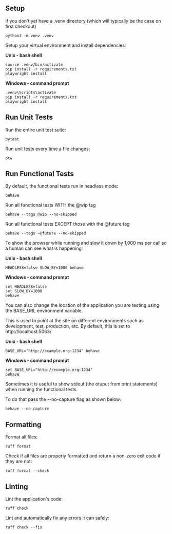 ## Setup

If you don't yet have a .venv directory (which will typically be the case on first checkout)

```shell
python3 -m venv .venv
```

Setup your virtual environment and install dependencies:

**Unix - bash shell**

```shell
source .venv/bin/activate
pip install -r requirements.txt
playwright install
```

**Windows - command prompt**

```shell
.venv\Scripts\activate
pip install -r requirements.txt
playwright install
```


## Run Unit Tests

Run the entire unit test suite:

```shell
pytest
```

Run unit tests every time a file changes:

```shell
ptw
```

## Run Functional Tests

By default, the functional tests run in headless mode:

```shell
behave
```

Run all functional tests WITH the @wip tag

```shell
behave --tags @wip --no-skipped
```

Run all functional tests EXCEPT those with the @future tag

```shell
behave --tags ~@future --no-skipped
```

To show the browser while running and slow it down by 1,000 ms per call so a human can see what is happening:

**Unix - bash shell**

```shell
HEADLESS=false SLOW_BY=1000 behave
```

**Windows - command prompt**

```shell
set HEADLESS=false 
set SLOW_BY=1000 
behave
```


You can also change the location of the application you are testing using the BASE_URL environment variable.

This is used to point at the site on different environments such as development, test, production, etc. By default, this
is set to http://localhost:5063/

**Unix - bash shell**

```shell
BASE_URL="http://example.org:1234" behave
```

**Windows - command prompt**

```shell
set BASE_URL="http://example.org:1234"
behave
```

Sometimes it is useful to show stdout (the otuput from print statements) when running the functional tests.

To do that pass the --no-capture flag as shown below:

```shell
behave --no-capture
```

## Formatting

Format all files:

```shell
ruff format
```

Check if all files are properly formatted and return a non-zero exit code if they are not:

```shell
ruff format --check
```

## Linting

Lint the application's code:

```shell
ruff check
```

Lint and automatically fix any errors it can safely:

```shell
ruff check --fix
```
